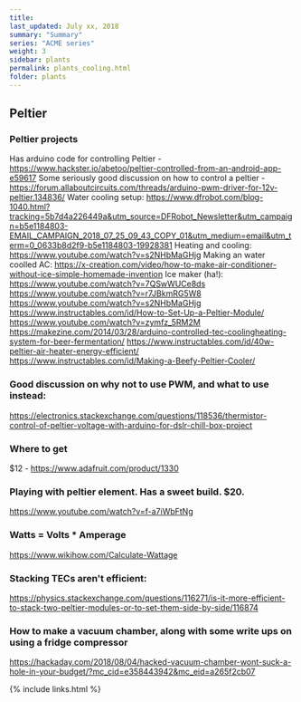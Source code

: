 ```yaml
---
title:  
last_updated: July xx, 2018
summary: "Summary"
series: "ACME series"
weight: 3
sidebar: plants
permalink: plants_cooling.html
folder: plants
---
```


## Peltier 

### Peltier projects
Has arduino code for controlling Peltier - https://www.hackster.io/abetoo/peltier-controlled-from-an-android-app-e59617
Some seriously good discussion on how to control a peltier - https://forum.allaboutcircuits.com/threads/arduino-pwm-driver-for-12v-peltier.134836/
Water cooling setup: https://www.dfrobot.com/blog-1040.html?tracking=5b7d4a226449a&utm_source=DFRobot_Newsletter&utm_campaign=b5e1184803-EMAIL_CAMPAIGN_2018_07_25_09_43_COPY_01&utm_medium=email&utm_term=0_0633b8d2f9-b5e1184803-19928381
Heating and cooling: https://www.youtube.com/watch?v=s2NHbMaGHjg
Making an water coolled AC: https://x-creation.com/video/how-to-make-air-conditioner-without-ice-simple-homemade-invention
Ice maker (ha!): https://www.youtube.com/watch?v=7QSwWUCe8ds
https://www.youtube.com/watch?v=r7JBkmRG5W8
https://www.youtube.com/watch?v=s2NHbMaGHjg
https://www.instructables.com/id/How-to-Set-Up-a-Peltier-Module/
https://www.youtube.com/watch?v=zymfz_5RM2M
https://makezine.com/2014/03/28/arduino-controlled-tec-coolingheating-system-for-beer-fermentation/
https://www.instructables.com/id/40w-peltier-air-heater-energy-efficient/
https://www.instructables.com/id/Making-a-Beefy-Peltier-Cooler/

### Good discussion on why not to use PWM, and what to use instead:
https://electronics.stackexchange.com/questions/118536/thermistor-control-of-peltier-voltage-with-arduino-for-dslr-chill-box-project

### Where to get
$12 - https://www.adafruit.com/product/1330


### Playing with peltier element. Has a sweet build. $20. 
https://www.youtube.com/watch?v=f-a7iWbFtNg

### Watts = Volts * Amperage
https://www.wikihow.com/Calculate-Wattage

### Stacking TECs aren't efficient:
https://physics.stackexchange.com/questions/116271/is-it-more-efficient-to-stack-two-peltier-modules-or-to-set-them-side-by-side/116874

### How to make a vacuum chamber, along with some write ups on using a fridge compressor
https://hackaday.com/2018/08/04/hacked-vacuum-chamber-wont-suck-a-hole-in-your-budget/?mc_cid=e358443942&mc_eid=a265f2cb07

{% include links.html %}
